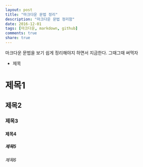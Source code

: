 ```yaml
---
layout: post
title: "마크다운 문법 정리"
description: "마크다운 문법 정리함"
date: 2016-12-01
tags: [마크다운, markdown, github]
comments: true
share: true
---
```


마크다운 문법을 보기 쉽게 정리해야지 하면서 지금한다. 그때그때 써먹자

- 제목
# 제목1<br />
## 제목2<br />
### 제목3<br />
#### 제목4<br />
##### 제목5<br />
###### 제목6<br />
